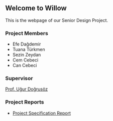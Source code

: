 ## Welcome to Willow

This is the webpage of our Senior Design Project. 

### Project Members

- Efe Dağdemir
- Tuana Türkmen
- Sezin Zeydan
- Cem Cebeci
- Can Cebeci

### Supervisor

[Prof. Uğur Doğrusöz](http://www.cs.bilkent.edu.tr/~ugur/)

### Project Reports

- [Project Specification Report](willow/gh-pages/Willow_Requirements_Specification_Report.pdf)
